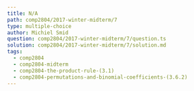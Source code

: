 ```yaml
---
title: N/A
path: comp2804/2017-winter-midterm/7
type: multiple-choice
author: Michiel Smid
question: comp2804/2017-winter-midterm/7/question.ts
solution: comp2804/2017-winter-midterm/7/solution.md
tags:
  - comp2804
  - comp2804-midterm
  - comp2804-the-product-rule-(3.1)
  - comp2804-permutations-and-binomial-coefficients-(3.6.2)
---
```

